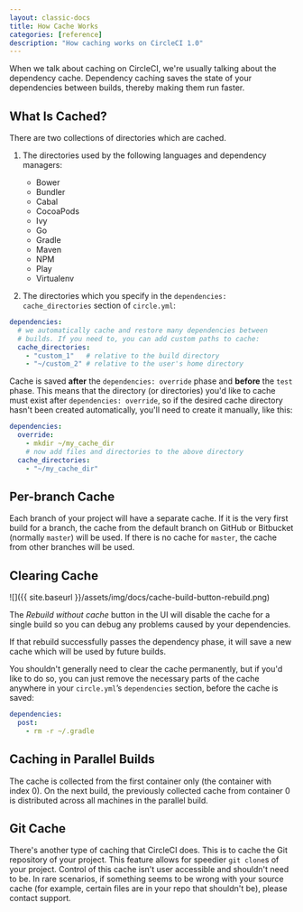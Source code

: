 ```yaml
---
layout: classic-docs
title: How Cache Works
categories: [reference]
description: "How caching works on CircleCI 1.0"
---
```


When we talk about caching on CircleCI, we're usually talking about the dependency cache. Dependency caching saves the state of your dependencies between builds, thereby making them run faster.

## What Is Cached?

There are two collections of directories which are cached.

1. The directories used by the following languages and dependency managers:

   - Bower
   - Bundler
   - Cabal
   - CocoaPods
   - Ivy
   - Go
   - Gradle
   - Maven
   - NPM
   - Play
   - Virtualenv

2. The directories which you specify in the `dependencies: cache_directories`
   section of `circle.yml`:

```yaml
dependencies:
  # we automatically cache and restore many dependencies between
  # builds. If you need to, you can add custom paths to cache:
  cache_directories:
    - "custom_1"   # relative to the build directory
    - "~/custom_2" # relative to the user's home directory
```

Cache is saved **after** the `dependencies: override` phase and **before** the
`test` phase. This means that the directory (or directories) you'd like to
cache must exist after `dependencies: override`, so if the desired cache
directory hasn't been created automatically, you'll need to create it manually,
like this:

```yaml
dependencies:
  override:
    - mkdir ~/my_cache_dir
    # now add files and directories to the above directory
  cache_directories:
    - "~/my_cache_dir"
 ```

## Per-branch Cache

Each branch of your project will have a separate cache. If it is the
very first build for a branch, the cache from the default branch on
GitHub or Bitbucket (normally `master`) will be used. If there is no cache for
`master`, the cache from other branches will be used.

## Clearing Cache

![]({{ site.baseurl }}/assets/img/docs/cache-build-button-rebuild.png)

The _Rebuild without cache_ button in the UI will disable the cache for
a single build so you can debug any problems caused by your
dependencies.

If that rebuild successfully passes the dependency phase, it will save
a new cache which will be used by future builds.

You shouldn't generally need to clear the cache permanently, but if you'd
like to do so, you can just remove the necessary parts of
the cache anywhere in your `circle.yml`’s `dependencies` section,
before the cache is saved:

```yaml
dependencies:
  post:
    - rm -r ~/.gradle
```

## Caching in Parallel Builds

The cache is collected from the first container only (the container with index 0). On the next build, the previously collected cache from container 0 is distributed across all machines in the parallel build.

## Git Cache

There's another type of caching that CircleCI does. This is to cache the Git repository of your project. This feature allows for speedier `git clone`s of your project. Control of this cache isn't user accessible and shouldn't need to be. In rare scenarios, if something seems to be wrong with your source cache (for example, certain files are in your repo that shouldn't be), please contact support.
